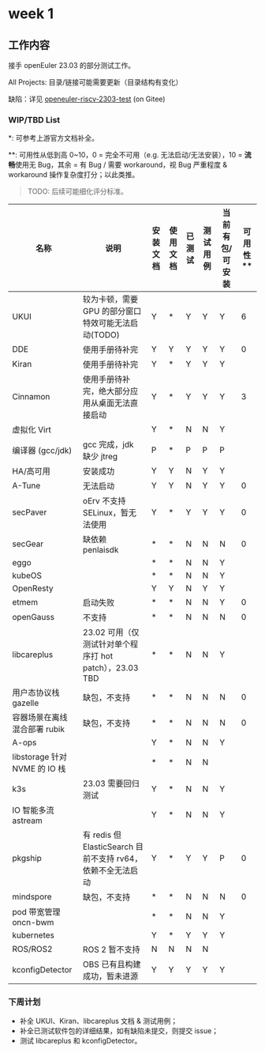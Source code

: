 # week 1

## 工作内容

接手 openEuler 23.03 的部分测试工作。

All Projects: 目录/链接可能需要更新（目录结构有变化）

缺陷：详见 [openeuler-riscv-2303-test](https://gitee.com/yunxiangluo/openeuler-riscv-2303-test) (on Gitee)

### WIP/TBD List

*: 可参考上游官方文档补全。

\**: 可用性从低到高 0~10，0 = 完全不可用（e.g. 无法启动/无法安装），10 = **流畅**使用无 Bug，其余 = 有 Bug / 需要 workaround，视 Bug 严重程度 & workaround 操作复杂度打分；以此类推。

> TODO: 后续可能细化评分标准。

|名称|说明|安装文档|使用文档|已测试|测试用例|当前有包/可安装|可用性**|
|-|-|-|-|-|-|-|-|
|UKUI|较为卡顿，需要 GPU 的部分窗口特效可能无法启动(TODO)|Y|*|Y|Y|Y|6|
|DDE|使用手册待补完|Y|Y|Y|Y|Y|0|
|Kiran|使用手册待补完|Y|*|Y|Y|Y|
|Cinnamon|使用手册待补完，绝大部分应用从桌面无法直接启动|Y|*|Y|Y|Y|3|
|虚拟化 Virt||Y|*|N|N|Y|
|编译器 (gcc/jdk)|gcc 完成，jdk 缺少 jtreg|P|*|P|P|P
|HA/高可用|安装成功|Y|Y|N|Y|Y|
|A-Tune|无法启动|Y|Y|N|Y|Y|0|
|secPaver|oErv 不支持 SELinux，暂无法使用|Y|*|Y|Y|Y|0|
|secGear|缺依赖 penlaisdk|*|*|N|N|N|0|
|eggo||*|*|N|N|Y|
|kubeOS||*|*|N|N|Y|
|OpenResty||Y|Y|N|Y|Y|
|etmem|启动失败|*|*|N|N|Y|0|
|openGauss|不支持|*|*|N|N|N|0|
|libcareplus|23.02 可用（仅测试针对单个程序打 hot patch），23.03 TBD|*|*|N|N|Y|
|用户态协议栈 gazelle|缺包，不支持|*|*|N|N|N|0|
|容器场景在离线混合部署 rubik|缺包，不支持|*|*|N|N|N|0|
|A-ops||Y|*|N|N|Y|
|libstorage 针对 NVME 的 IO 栈||*|*|N|N|
|k3s|23.03 需要回归测试|Y|*|N|N|Y|
|IO 智能多流 astream||Y|*|N|N|Y|
|pkgship|有 redis 但 ElasticSearch 目前不支持 rv64，依赖不全无法启动|Y|*|Y|Y|P|0|
|mindspore|缺包，不支持|*|*|N|N|N|0|
|pod 带宽管理 oncn-bwm||*|*|N|N|Y|
|kubernetes||Y|*|Y|Y|Y|
|ROS/ROS2|ROS 2 暂不支持|N|N|N|N|
|kconfigDetector|OBS 已有且构建成功，暂未进源|Y|Y|Y|Y|Y|

### 下周计划

- 补全 UKUI、Kiran、libcareplus 文档 & 测试用例；
- 补全已测试软件包的详细结果，如有缺陷未提交，则提交 issue；
- 测试 libcareplus 和 kconfigDetector。
